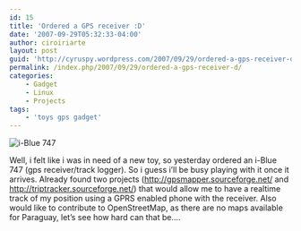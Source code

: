 ```yaml
---
id: 15
title: 'Ordered a GPS receiver :D'
date: '2007-09-29T05:32:33-04:00'
author: ciroiriarte
layout: post
guid: 'http://cyruspy.wordpress.com/2007/09/29/ordered-a-gps-receiver-d/'
permalink: /index.php/2007/09/29/ordered-a-gps-receiver-d/
categories:
    - Gadget
    - Linux
    - Projects
tags:
    - 'toys gps gadget'
---
```


![i-Blue 747](http://fotos.wunslov.com/d/304-1/gps_iblue747_s.jpg)

Well, i felt like i was in need of a new toy, so yesterday ordered an i-Blue 747 (gps receiver/track logger). So i guess i’ll be busy playing with it once it arrives. Already found two projects (http://gpsmapper.sourceforge.net/ and http://triptracker.sourceforge.net/) that would allow me to have a realtime track of my position using a GPRS enabled phone with the receiver. Also would like to contribute to OpenStreetMap, as there are no maps available for Paraguay, let’s see how hard can that be….